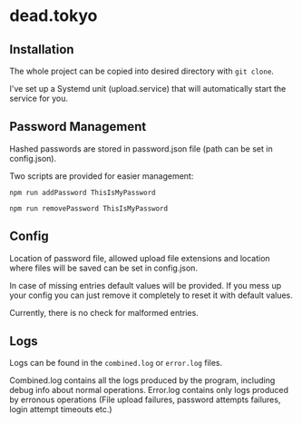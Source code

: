 dead.tokyo
==========

## Installation
The whole project can be copied into desired directory with ```git clone```.

I've set up a Systemd unit (upload.service) that will automatically start the service for you.

## Password Management
Hashed passwords are stored in password.json file (path can be set in config.json).

Two scripts are provided for easier management:
```
npm run addPassword ThisIsMyPassword 

npm run removePassword ThisIsMyPassword
```

## Config
Location of password file, allowed upload file extensions and location where files will be saved
can be set in config.json.

In case of missing entries default values will be provided. If you mess up your config you can just remove it completely
to reset it with default values.

Currently, there is no check for malformed entries.


## Logs
Logs can be found in the ```combined.log``` or ```error.log``` files.

Combined.log contains all the logs produced by the program, including debug info about normal operations.
Error.log contains only logs produced by erronous operations (File upload failures, password attempts failures, login attempt timeouts etc.)
